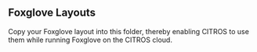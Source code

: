 ## Foxglove Layouts

Copy your Foxglove layout into this folder, thereby enabling CITROS to use them while running Foxglove on the CITROS cloud.